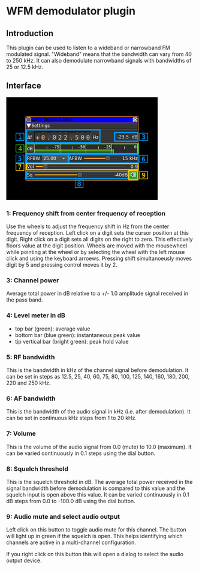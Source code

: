 <h1>WFM demodulator plugin</h1>

<h2>Introduction</h2>

This plugin can be used to listen to a wideband or narrowband FM modulated signal. "Wideband" means that the bandwidth can vary from 40 to 250 kHz. It can also demodulate narrowband signals with bandwidths of 25 or 12.5 kHz.

<h2>Interface</h2>

![WFM Demodulator plugin GUI](../../../doc/img/WFMDemod_plugin.png)

<h3>1: Frequency shift from center frequency of reception</h3>

Use the wheels to adjust the frequency shift in Hz from the center frequency of reception. Left click on a digit sets the cursor position at this digit. Right click on a digit sets all digits on the right to zero. This effectively floors value at the digit position. Wheels are moved with the mousewheel while pointing at the wheel or by selecting the wheel with the left mouse click and using the keyboard arroews. Pressing shift simultanoeusly moves digit by 5 and pressing control moves it by 2.

<h3>3: Channel power</h3>

Average total power in dB relative to a +/- 1.0 amplitude signal received in the pass band.

<h3>4: Level meter in dB</h3>

  - top bar (green): average value
  - bottom bar (blue green): instantaneous peak value
  - tip vertical bar (bright green): peak hold value

<h3>5: RF bandwidth</h3>

This is the bandwidth in kHz of the channel signal before demodulation. It can be set in steps as 12.5, 25, 40, 60, 75, 80, 100, 125, 140, 160, 180, 200, 220 and 250 kHz.

<h3>6: AF bandwidth</h3>

This is the bandwidth of the audio signal in kHz (i.e. after demodulation). It can be set in continuous kHz steps from 1 to 20 kHz.

<h3>7: Volume</h3>

This is the volume of the audio signal from 0.0 (mute) to 10.0 (maximum). It can be varied continuously in 0.1 steps using the dial button.

<h3>8: Squelch threshold</h3>

This is the squelch threshold in dB. The average total power received in the signal bandwidth before demodulation is compared to this value and the squelch input is open above this value. It can be varied continuously in 0.1 dB steps from 0.0 to -100.0 dB using the dial button.

<h3>9: Audio mute and select audio output</h3>

Left click on this button to toggle audio mute for this channel. The button will light up in green if the squelch is open. This helps identifying which channels are active in a multi-channel configuration.

If you right click on this button this will open a dialog to select the audio output device.